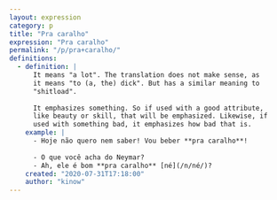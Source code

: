```yaml
---
layout: expression
category: p
title: "Pra caralho"
expression: "Pra caralho"
permalink: "/p/pra+caralho/"
definitions:
  - definition: |
      It means "a lot". The translation does not make sense, as
      it means "to (a, the) dick". But has a similar meaning to
      "shitload".
      
      It emphasizes something. So if used with a good attribute,
      like beauty or skill, that will be emphasized. Likewise, if
      used with something bad, it emphasizes how bad that is.
    example: |
      - Hoje não quero nem saber! Vou beber **pra caralho**!
      
      - O que você acha do Neymar?
      - Ah, ele é bom **pra caralho** [né](/n/né/)?
    created: "2020-07-31T17:18:00"
    author: "kinow"
---
```

